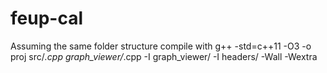 # feup-cal

Assuming the same folder structure compile with
g++ -std=c++11 -O3 -o proj src/*.cpp graph_viewer/*.cpp -I graph_viewer/ -I headers/ -Wall -Wextra